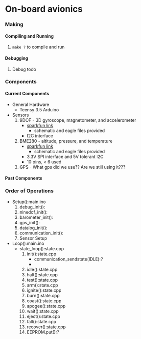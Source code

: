 # On-board avionics

### Making
#### Compiling and Running
1. `make ?` to compile and run
#### Debugging
1. Debug todo

### Components
#### Current Components
* General Hardware
  * Teensy 3.5 Arduino
* Sensors
  1. 9DOF - 3D gyroscope, magnetometer, and accelerometer
     * [sparkfun link](https://www.sparkfun.com/products/13944)
       * schematic and eagle files provided
     * I2C interface
  2. BME280 - altitude, pressure, and temperature
     * [sparkfun link](https://www.sparkfun.com/products/13676)
       * schematic and eagle files provided
     * 3.3V SPI interface and 5V tolerant I2C
     * 10 pins, < 6 used
  3. GPS - What gps did we use?? Are we still using it???
#### Past Components

### Order of Operations
* Setup():main.ino
  1. debug_init():
  2. ninedof_init():
  3. barometer_init():
  4. gps_init():
  5. datalog_init():
  6. communication_init():
  7. Sensor Setup
* Loop():main.ino
  * state_loop():state.cpp
    1. init():state.cpp
       * communication_sendstate(IDLE):?
       * 
    2. idle():state.cpp
    3. halt():state.cpp
    4. test():state.cpp
    5. arm():state.cpp
    6. ignite():state.cpp
    7. burn():state.cpp
    8. coast():state.cpp
    9. apogee():state.cpp
    10. wait():state.cpp
    11. eject():state.cpp
    12. fall():state.cpp
    13. recover():state.cpp
    14. EEPROM.put():?
